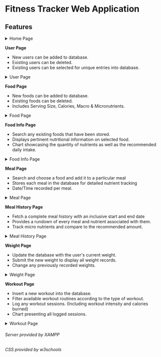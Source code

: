 # Fitness Tracker Web Application

## Features

<details><summary>Home Page</summary>
<img src="https://i.imgur.com/oEKx0jD.png" name="home-page">
</details>

**User Page**
  - New users can be added to database.
  - Existing users can be deleted.
  - Existing users can be selected for unique entries into database.

<details><summary>User Page</summary>
<img src="https://i.imgur.com/VypMArE.png" name="user-page">
</details>

**Food Page**  
  - New foods can be added to database.
  - Existing foods can be deleted.
  - Includes Serving Size, Calories, Macro & Micronutrients.

<details><summary>Food Page</summary>
<img src="https://i.imgur.com/wI1yMjX.png" name="food-page">
</details>

**Food Info Page**
  - Search any existing foods that have been stored.
  - Displays pertinent nutritional information on selected food.
  - Chart showcasing the quantity of nutrients as well as the recommended daily intake.

<details><summary>Food Info Page</summary>
<img src="https://i.imgur.com/emqT6cM.png" name="food-info-page">
</details>

**Meal Page**
  - Search and choose a food and add it to a particular meal
  - Stores each meal in the database for detailed nutrient tracking 
  - Date/Time recorded per meal.

<details><summary>Meal Page</summary>
<img src="https://i.imgur.com/H0d6hzU.png" name="meal-page">
</details>

**Meal History Page**
  - Fetch a complete meal history with an inclusive start and end date
  - Provides a rundown of every meal and nutrient associated with them. 
  - Track micro nutrients and compare to the recommended amount.

<details><summary>Meal History Page</summary>
<img src="https://i.imgur.com/WtCMSDB.png" name="meal-history-page">
</details>

**Weight Page**
  - Update the database with the user's current weight.
  - Submit the new weight to display all weight records.
  - Change any previously recorded weights.

<details><summary>Weight Page</summary>
<img src="https://i.imgur.com/ahFDFn7.png" name"weight-page">
</details>

**Workout Page**
  - Insert a new workout into the database.
  - Filter available workout routines according to the type of workout.
  - Log any workout sessions. (Including workout intensity and calories burned)
  - Chart presenting all logged sessions.

<details><summary>Workout Page</summary>
<img src="https://i.imgur.com/6fxOO6c.png" name="workout-page">
</details>

###### *Server provided by XAMPP*

###### *CSS provided by w3schools*
